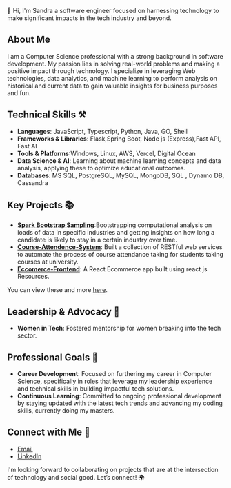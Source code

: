 👋 Hi, I'm Sandra a software engineer focused on harnessing technology to make significant impacts in the tech industry and beyond.

## About Me
I am a Computer Science professional with a strong background in software development. My passion lies in solving real-world problems and making a positive impact through technology. I specialize in leveraging Web technologies, data analytics, and machine learning to perform analysis on historical and current data to gain valuable insights for business purposes and fun.

## Technical Skills ⚒️
- **Languages**:  JavaScript, Typescript, Python, Java, GO, Shell
- **Frameworks & Libraries**:  Flask,Spring Boot, Node js (Express),Fast API, Fast AI
- **Tools & Platforms**:Windows, Linux, AWS, Vercel, Digital Ocean
- **Data Science & AI**: Learning about machine learning concepts and data analysis, applying these to optimize educational outcomes.
- **Databases**: MS SQL, PostgreSQL, MySQL, MongoDB, SQL , Dynamo DB, Cassandra

## Key Projects 📚
- **[Spark Bootstrap Sampling](https://github.com/bozicschucky/SparkBootstrap)**:Bootstrapping computational analysis on loads of data in specific industries and getting insights on how long a candidate is likely to stay in a certain industry over time.
- **[Course-Attendence-System](https://github.com/bozicschucky/Course-Attendence-System)**: Built a collection of RESTful web services to automate the process of course attendance taking for students taking courses at university.
- **[Eccomerce-Frontend](https://github.com/bozicschucky/Eccomerce-Frontend)**: A React Ecommerce app built using react js Resources.
<!-- - **[Project Name 4]**: Focus on technology, design, and development involved.
- **[Project Name 5]**: Additional relevant details about the project and its results. -->

You can view these and more [here](https://github.com/bozicschucky?tab=repositories).

## Leadership & Advocacy 🌟
<!-- - **CobbleStone Energy**: As Software Engineer, I built. -->
- **Women in Tech**: Fostered mentorship for women breaking into the tech sector.
<!-- - **Public Speaking**: Regular speaker at tech conferences, advocating for [specific cause/mission], and sharing insights on tech education innovations. -->

## Professional Goals 🚀
- **Career Development**: Focused on furthering my career in Computer Science, specifically in roles that leverage my leadership experience and technical skills in building impactful tech solutions.
- **Continuous Learning**: Committed to ongoing professional development by staying updated with the latest tech trends and advancing my coding skills, currently doing my masters.

## Connect with Me 🔗
- [Email](charlessekito.work@gmail.com)
- [LinkedIn](https://www.linkedin.com/in/charles-ssekitto-842a4315b/)

I'm looking forward to collaborating on projects that are at the intersection of technology and social good. Let’s connect! 🌍
